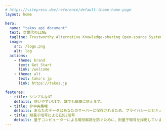 ```yaml
---
# https://vitepress.dev/reference/default-theme-home-page
layout: home

hero:
  name: "takos api document"
  text: 次世代のLINE
  tagline: Trustworthy Alternative Knowledge-sharing Open-source System
  image:
    src: /logo.png
    alt: log
  actions:
    - theme: brand
      text: Get Start
      link: /welcome
    - theme: alt
      text: tako's jp
      link: https://takos.jp

features:
  - title: シンプルなUI
    details: 使いやすいUIで、誰でも簡単に使えます。
  - title: 非中央集権
    details: あなたのデータはあなたのサーバーに保存されるため、プライバシーとセキュリティが保護されます。 また、災害時のリスク分散にも役立ちます。
  - title: 耐量子暗号によるE2EE暗号
    details: 量子コンピューターによる暗号解読を防ぐために、耐量子暗号を採用しています。
---
```

